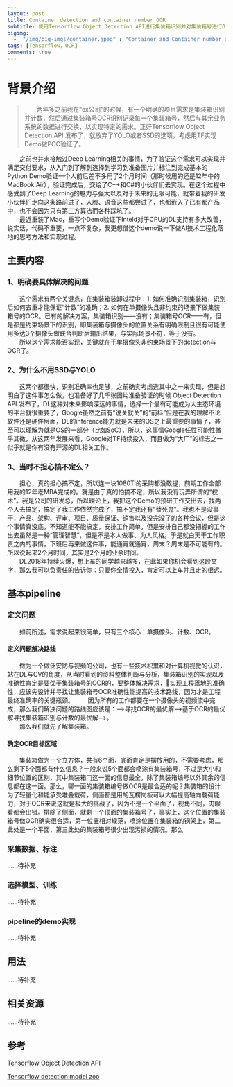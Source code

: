 ```yaml
---
layout: post
title: Container detection and container number OCR
subtitle: 使用Tensorflow Object Detection API进行集装箱识别并对集装箱号进行OCR识别。
bigimg: 
  -  "/img/big-imgs/container.jpeg" : "Container and Container number detection，2017"
tags: [Tensorflow，OCR]
comments: true
---
```


# 背景介绍

>&ensp;&ensp;&ensp;&ensp;两年多之前我在“ex公司”的时候，有一个明确的项目需求是集装箱识别并计数，然后通过集装箱号OCR识别记录每一个集装箱号，然后与其余业务系统的数据进行交换，以实现特定的需求。正好Tensorflow Object Detection API 发布了，就放弃了YOLO或者SSD的选项，考虑用TF实现Demo做POC验证了。 
 
&ensp;&ensp;&ensp;&ensp;之前也并未接触过Deep Learning相关的事情，为了验证这个需求可以实现并满足交付要求，从入门到了解到选择到学习到准备图片并标注到完成基本的Python Demo验证一个人前后差不多用了2个月时间（那时候用的还是12年中的MacBook Air），验证完成后，交给了C++和C#的小伙伴们去实现。在这个过程中感受到了Deep Learning的魅力与强大以及对于未来的无限可能，就带着我的研发小伙伴们走向这条路前进了，人脸、语音这些都尝试了，也都嵌入了已有都产品中，也不会因为只有第三方算法而各种踩坑了。  
&ensp;&ensp;&ensp;&ensp;最近重装了Mac，重写个Demo验证下Inteld对于CPU的DL支持有多大改善，说实话，代码不重要，一点不复杂，我更想借这个demo说一下做AI技术工程化落地的思考方法和实现过程。

## 主要内容

### 1、明确要具体解决的问题

&ensp;&ensp;&ensp;&ensp;这个需求有两个关键点，在集装箱装卸过程中：1. 如何准确识别集装箱，识别后如何去重才能保证“计数”的准确；2. 如何在单摄像头且非约束的场景下做集装箱号的OCR。已有的解决方案，集装箱识别——没有；集装箱号OCR——有，但是都是约束场景下的识别，即集装箱与摄像头的位置关系有明确限制且很有可能使用多达3个摄像头做联合判断后输出结果，与实际场景不符，等于没有。  
&ensp;&ensp;&ensp;&ensp;所以这个需求能否实现，关键就在于单摄像头非约束场景下的detection与OCR了。

### 2、为什么不用SSD与YOLO

&ensp;&ensp;&ensp;&ensp;这两个都很快，识别准确率也足够，之前确实考虑选其中之一来实现，但是想明白了这件事怎么做，也准备好了几千张图片准备验证的时候 Object Detection API 发布了，DL这种对未来影响深远的事情，选择一个最有可能成为大生态环境的平台就很重要了，Google虽然之前有“说关就关”的“前科”但是在我的理解不论软件还是硬件层面，DL的inference能力就是未来的OS之上最重要的事情了，甚至可以理解为就是OS的一部分（比如SoC），所以，这事情Google任性可能性微乎其微，从这两年发展来看，Google对TF持续投入，而且做为“大厂”的标志之一似乎就是你有没有开源的DL相关工作。

### 3、当时不担心搞不定么？

&ensp;&ensp;&ensp;&ensp;担心，真的担心搞不定，所以连一块1080Ti的采购都没敢提，前期工作全部用我的12年老MBA完成的。就是由于真的怕搞不定，所以我没有玩弄所谓的“权术”。我是公司的研发总，所以理论上，我把这个Demo的预研工作交出去，找两个人去搞定，搞定了我工作依然完成了，搞不定我还有“替死鬼”。我也不是没事干，产品、架构、评审、项目、质量保证、销售以及没完没了的各种会议，但是这个事情真没底，不知道能不能搞定，安排工作简单，但是安排自己都没把握的工作出去虽然是一种“管理智慧”，但是不是本人做事、为人风格。于是就白天干工作职责之内的事情，下班后再来做这件事，能通宵就通宵，周末？周末是不可能有的。所以说起来2个月时间，其实是2个月的业余时间。   
&ensp;&ensp;&ensp;&ensp;DL2018年持续火爆，想上车的同学越来越多，在此如果你机会看到这段文字，那么我可以负责任的告诉你：只要你全情投入，肯定可以上车并且走的很远。

## 基本pipeline

### 定义问题

&ensp;&ensp;&ensp;&ensp;如前所述，需求说起来很简单，只有三个核心：单摄像头、计数、OCR。  

#### 定义问题解决路线

&ensp;&ensp;&ensp;&ensp;做为一个做泛安防与视频的公司，也有一些技术积累和对计算机视觉的认识，站在DL与CV的角度，从当时看到的资料整体判断与分析，集装箱识别的实现以及准确性肯定是要优于集装箱号的OCR的，要整体解决需求，实现工程落地的准确性，应该先设计并寻找让集装箱号OCR准确性能提高的技术路线，因为才是工程最终准确率的关键瓶颈。
&ensp;&ensp;&ensp;&ensp;因为所有的工作都要在一个摄像头的视频流中完成，那么我们解决问题的路线图应该是：-->寻找OCR的最优解-->基于OCR的最优解寻找集装箱识别与计数的最优解-->。  
&ensp;&ensp;&ensp;&ensp;那么我们就先了解集装箱。  

#### 确定OCR目标区域

&ensp;&ensp;&ensp;&ensp;集装箱做为一个立方体，共有6个面，底面肯定是摆放用的，不需要考虑，那么剩下5个面都有什么信息？一般来说5个面都会喷涂有集装箱号，不过是大小和细节位置的区别，其中集装箱门这一面的信息最全，除了集装箱编号以外其余的信息都在这一面。那么，哪一面的集装箱编号做OCR是最合适的呢？集装箱的设计为了轻量化和能承受堆叠载荷，侧面都是用的瓦楞岗板可以大幅提高轴向载荷能力，对于OCR来说这就是极大的挑战了，因为不是一个平面了，视角不同，肉眼看都会出错。排除了侧面，就剩一个顶面的集装箱号了，事实上，这个位置的集装箱号做OCR确实很合适，第一位置相对规范，喷涂位置在集装箱的钢架上，第二此处是一个平面，第三此处的集装箱号很少出现污损的情况。那么

### 采集数据、标注

……待补充

### 选择模型、训练

……待补充


### pipeline的demo实现

……待补充

## 用法

……待补充

## 相关资源

……待补充

## 参考

[Tensorflow Object Detection API](https://github.com/tensorflow/models/tree/master/research/object_detection)

[Tensorflow detection model zoo](https://github.com/tensorflow/models/blob/master/research/object_detection/g3doc/detection_model_zoo.md)
